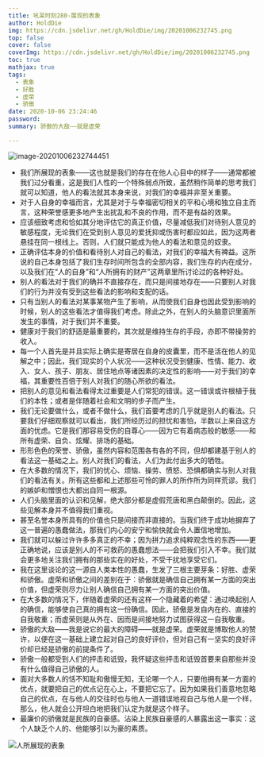 ```yaml
---
title: 吼呆时刻280-展现的表象
author: HoldDie
img: https://cdn.jsdelivr.net/gh/HoldDie/img/20201006232745.png
top: false
cover: false
coverImg: https://cdn.jsdelivr.net/gh/HoldDie/img/20201006232745.png
toc: true
mathjax: true
tags:
  - 表象
  - 好胜
  - 虚荣
  - 骄傲
date: 2020-10-06 23:24:46
password:
summary: 骄傲的大敌——就是虚荣

---
```


![image-20201006232744451](https://cdn.jsdelivr.net/gh/HoldDie/img/20201006232745.png)

- 我们所展现的表象——这也就是我们的存在在他人心目中的样子——通常都被我们过分看重，这是我们人性的一个特殊弱点所致，虽然稍作简单的思考我们就可以知道，他人的看法就其本身来说，对我们的幸福并非至关重要。
- 对于人自身的幸福而言，尤其是对于与幸福密切相关的平和心境和独立自主而言，这种荣誉感更多地产生出扰乱和不良的作用，而不是有益的效果。
- 应该细致考虑和恰如其分地评估它的真正价值，尽量减低我们对待别人意见的敏感程度，无论我们在受到别人意见的爱抚抑或伤害时都应如此，因为这两者悬挂在同一根线上。否则，人们就只能成为他人的看法和意见的奴隶。
- 正确评估本身的价值和看待别人对自己的看法，对我们的幸福大有裨益。这所说的自己本身包括了我们生存时间所包含的全部内容，我们生存的内在成分，以及我们在“人的自身”和“人所拥有的财产”这两章里所讨论过的各种好处。
- 别人的看法对于我们的确并不直接存在，而只是间接地存在——只要别人对我们的行为并没有受到这些看法的影响和支配的话。
- 只有当别人的看法对某事某物产生了影响，从而使我们自身也因此受到影响的时候，别人的这些看法才值得我们考虑。除此之外，在别人的头脑意识里面所发生的事情，对于我们并不重要。
- 健康对于我们的舒适是最重要的，其次就是维持生存的手段，亦即不带操劳的收入。
- 每一个人首先是并且实际上确实是寄居在自身的皮囊里，而不是活在他人的见解之中；因此，我们现实的个人状况——这种状况受到健康、性情、能力、收入、女人、孩子、朋友、居住地点等诸因素的决定性的影响——对于我们的幸福，其重要性百倍于别人对我们的随心所欲的看法。
- 把别人的意见和看法看得太过重要是人们常犯的错误。这一错误或许根植于我们的本性；或者是伴随着社会和文明的步子而产生。
- 我们无论要做什么，或者不做什么，我们首要考虑的几乎就是别人的看法。只要我们仔细观察就可以看出，我们所经历过的担忧和害怕，半数以上来自这方面的忧虑。它是我们那容易受伤的自尊心——因为它有着病态般的敏感——和所有虚荣、自负、炫耀、排场的基础。
- 形形色色的荣誉、骄傲，虽然内容和范围各有各的不同，但却都建基于别人的看法这一基础之上。别人对我们的看法，人们为此付出多大的牺牲。
- 在大多数的情况下，我们的忧心、烦恼、操劳、愤怒、恐惧都确实与别人对我们的看法有关。所有这些都和上述那些可怜的罪人的所作所为同样荒谬。我们的嫉妒和憎恨也大都出自同一根源。
- 人们头脑里面的认识和见解，绝大部分都是虚假荒唐和黑白颠倒的。因此，这些见解本身并不值得我们重视。
- 甚至名誉本身所具有的价值也只是间接而非直接的。当我们终于成功地摒弃了这一普遍的愚蠢做法，那我们内心的安宁和愉快就会令人置信地增加。
- 我们就可以躲过许许多多真正的不幸；因为拼力追求纯粹观念性的东西——更正确地说，应该是别人的不可救药的愚蠢想法——会把我们引入不幸。我们就会更多地关注我们拥有的那些实在的好处，不受干扰地享受它们。
- 我在这里谈论的这一源自人类本性的愚蠢，生发了三根主要芽条：好胜、虚荣和骄傲。虚荣和骄傲之间的差别在于：骄傲就是确信自己拥有某一方面的突出价值，但虚荣则尽力让别人确信自己拥有某一方面的突出价值。
- 在大多数的情况下，伴随着虚荣的还有这样一个隐藏着的希望：通过唤起别人的确信，能够使自己真的拥有这一份确信。因此，骄傲是发自内在的、直接的自我敬重；而虚荣则是从外在、因而是间接地努力试图获得这一自我敬重。
- 骄傲的大敌——我是说它的最大的障碍——就是虚荣。虚荣就是博取他人的赞许，以便在这一基础上建立起对自己的良好评价，但对自己有一坚实的良好评价却已经是骄傲的前提条件了。
- 骄傲一般都受到人们的抨击和诋毁，我怀疑这些抨击和诋毁首要来自那些并没有什么值得自己骄傲的人。
- 面对大多数人的恬不知耻和傲慢无知，无论哪一个人，只要他拥有某一方面的优点，就要把自己的优点记在心上，不要把它忘了。因为如果我们善意地忽略自己的优点，在与他人的交往时也与他人一道错误地视自己与他人是一个样，那么，他人就会公开坦白地把我们认定为就是这个样子。
- 最廉价的骄傲就是民族的自豪感。沾染上民族自豪感的人暴露出这一事实：这个人缺乏个人的、他能够引以为豪的素质。

![人所展现的表象](https://cdn.jsdelivr.net/gh/HoldDie/img/20201006232613.png)